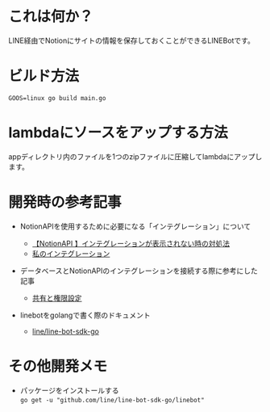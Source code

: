 # これは何か？
LINE経由でNotionにサイトの情報を保存しておくことができるLINEBotです。

# ビルド方法
```
GOOS=linux go build main.go
```

# lambdaにソースをアップする方法
appディレクトリ内のファイルを1つのzipファイルに圧縮してlambdaにアップします。

# 開発時の参考記事
- NotionAPIを使用するために必要になる「インテグレーション」について
    - [【NotionAPI 】インテグレーションが表示されない時の対処法](https://zenn.dev/syfut/articles/4906816e6e9118)
    - [私のインテグレーション](https://www.notion.so/my-integrations)

- データベースとNotionAPIのインテグレーションを接続する際に参考にした記事
    - [共有と権限設定](https://www.notion.so/ja-jp/help/sharing-and-permissions)

- linebotをgolangで書く際のドキュメント
    - [line/line-bot-sdk-go](https://github.com/line/line-bot-sdk-go)

# その他開発メモ
- パッケージをインストールする  
`go get -u "github.com/line/line-bot-sdk-go/linebot"`
